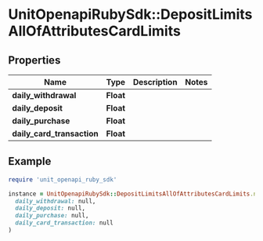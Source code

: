 # UnitOpenapiRubySdk::DepositLimitsAllOfAttributesCardLimits

## Properties

| Name | Type | Description | Notes |
| ---- | ---- | ----------- | ----- |
| **daily_withdrawal** | **Float** |  |  |
| **daily_deposit** | **Float** |  |  |
| **daily_purchase** | **Float** |  |  |
| **daily_card_transaction** | **Float** |  |  |

## Example

```ruby
require 'unit_openapi_ruby_sdk'

instance = UnitOpenapiRubySdk::DepositLimitsAllOfAttributesCardLimits.new(
  daily_withdrawal: null,
  daily_deposit: null,
  daily_purchase: null,
  daily_card_transaction: null
)
```

